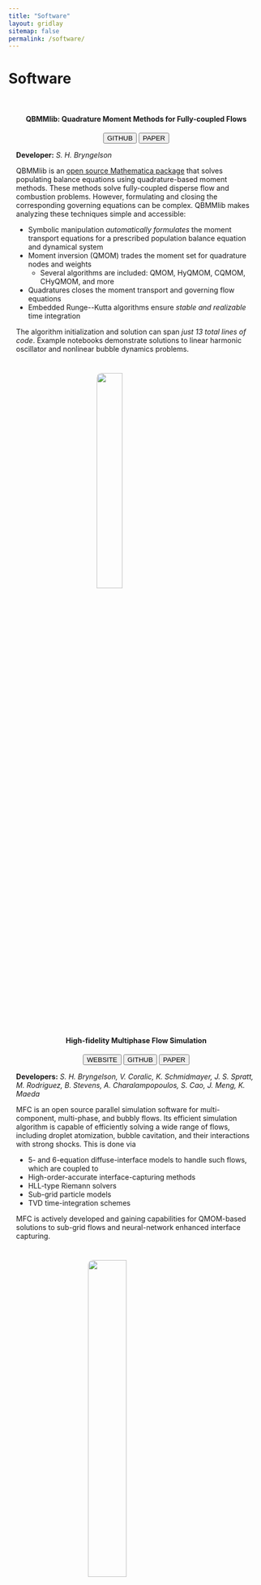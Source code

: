 ```yaml
---
title: "Software"
layout: gridlay
sitemap: false
permalink: /software/
---
```


# Software

<div class="jumbotron" style="padding:3%; padding-top:3%; padding-bottom:1%; margin-top:3%; margin-bottom:3%">
<center><h4><b>QBMMlib: Quadrature Moment Methods for Fully-coupled Flows</b></h4>
<a href="https://github.com/sbryngelson/QBMMlib" target="_blank"><button class="btn btn-primary btn-sm">GITHUB</button></a>
<a href="https://arxiv.org/abs/2008.05063" target="_blank"><button class="btn btn-danger btn-sm">PAPER</button></a> 
</center>

<b>Developer:</b>
<i>S. H. Bryngelson</i>

QBMMlib is an <a href="https://github.com/sbryngelson/QBMMlib" target="_blank">open source Mathematica package</a> that solves populating balance equations using quadrature-based moment methods.
These methods solve fully-coupled disperse flow and combustion problems.
However, formulating and closing the corresponding governing equations can be complex.
QBMMlib makes analyzing these techniques simple and accessible:
- Symbolic manipulation _automatically formulates_ the moment transport equations for a prescribed population balance equation and dynamical system
- Moment inversion (QMOM) trades the moment set for quadrature nodes and weights 
    - Several algorithms are included: QMOM, HyQMOM, CQMOM, CHyQMOM, and more
- Quadratures closes the moment transport and governing flow equations 
- Embedded Runge--Kutta algorithms ensure _stable and realizable_ time integration

The algorithm initialization and solution can span _just 13 total lines of code_.
Example notebooks demonstrate solutions to linear harmonic oscillator and nonlinear bubble dynamics problems.
</div>

<div class="jumbotron" style="padding:3%; padding-top:1%; padding-bottom:1%; margin-top:3%; margin-bottom:3%">
<a href="https://mfc-caltech.github.io" target="_blank">
<img src="{{ site.url }}{{ site.baseurl }}/images/software/mfc-logo2.png" width="33%" style="display:block; margin-left:auto; margin-right:auto; border-radius: 10px; box-shadow:0px 0px 0px 0px" />
</a>
<center><h4><b>High-fidelity Multiphase Flow Simulation</b></h4>
<a href="https://mfc-caltech.github.io" target="_blank"><button class="btn btn-success btn-sm">WEBSITE</button></a>
<a href="https://github.com/ComputationalFlowPhysics/MFC-Caltech" target="_blank"><button class="btn btn-primary btn-sm">GITHUB</button></a>
<a href="{{ site.url }}{{ site.baseurl }}/papers/bryngelson-CPC-19.pdf" target="_blank"><button class="btn btn-danger btn-sm">PAPER</button></a> 
</center>

<b>Developers:</b>
<i>S. H. Bryngelson, V. Coralic, K. Schmidmayer, J. S. Spratt, M. Rodriguez, B. Stevens, A. Charalampopoulos, S. Cao, J. Meng, K. Maeda</i>

MFC is an open source parallel simulation software for multi-component, multi-phase, and bubbly flows. 
Its efficient simulation algorithm is capable of efficiently solving a wide range of flows, including droplet atomization, bubble cavitation, and their interactions with strong shocks.
This is done via
- 5- and 6-equation diffuse-interface models to handle such flows, which are coupled to
- High-order-accurate interface-capturing methods
- HLL-type Riemann solvers
- Sub-grid particle models
- TVD time-integration schemes 

MFC is actively developed and gaining capabilities for QMOM-based solutions to sub-grid flows and neural-network enhanced interface capturing.
</div>

<div class="jumbotron" style="padding:3%; padding-top:1%; padding-bottom:1%; margin-top:3%; margin-bottom:3%">
<a href="https://code-mphi.github.io/ECOGEN/" target="_blank">
<img src="{{ site.url }}{{ site.baseurl }}/images/software/ecogen.png" width="40%" style="display:block; margin-left:auto; margin-right:auto; border-radius: 10px; box-shadow:0px 0px 0px 0px;" />
</a>
<center><h4><b>Multiphase and Capillary Flow Solver</b></h4>
<a href="https://code-mphi.github.io/ECOGEN/" target="_blank"><button class="btn btn-success btn-sm">WEBSITE</button></a>
<a href="https://github.com/code-mphi/ECOGEN" target="_blank"><button class="btn btn-primary btn-sm">GITHUB</button></a>
<a href="http://dx.doi.org/10.1016/j.cpc.2019.107093" target="_blank"><button class="btn btn-danger btn-sm">PAPER</button></a> 
</center>

<b>Developers:</b>
<i>K. Schmidmayer, E. Daniel, S. H. Bryngelson, F. Petitpas</i>

ECOGEN is an open source fluid flow simulation tool.
Interface- and shock-capturing methods handle single-phase gas dynamics and multi-phase and multi-physics flows.
Unstructured grids and adaptive mesh refinement (AMR) enable resolution of otherwise inaccessible spatiotemporal scales.
Multiphase ECOGEN simulations regularly scale up to thousands of cores.
The code base is object-oriented and modular, assisting future development.
</div>

<div class="jumbotron" style="padding:3%; padding-top:1%; padding-bottom:1%; margin-top:3%; margin-bottom:3%">
<a href="https://xpacc-dev.bitbucket.io/PlasCom2/" target="_blank">
<img src="{{ site.url }}{{ site.baseurl }}/images/software/xpacc.png" width="33%" style="display:block; margin-left:auto; margin-right:auto; border-radius: 10px" />
</a>
<center><h4><b>PlascomCM/Plascom2: Multi-physics Turbulent Flows</b></h4>
<a href="https://xpacc-dev.bitbucket.io/PlasCom2/" target="_blank"><button class="btn btn-success btn-sm">WEBSITE</button></a>
</center>

<b>Developers:</b>
<i>M. Campbell, E. Cisneros, S. H. Bryngelson, D. Buchta, M. Anderson, M. Diener, M. Smith</i>

PlasCom2 is a variable-order, single- and multi-block (overset), compressible Navier--Stokes solver. 
It supports hybrid MPI+X massively parallel multiphysics simulation application designed for solving reactive flows on 3D curvilinear domains discretized by multiple, overlapping block-structured grids.
Offloading to GPGPUs is handled via OpenMP.
PlasCom2 utilizes home-grown libraries to manage these interactions:
* **Pick-Pocket**: Dynamic discovery of intra-application data movement to optimize runtime data motion
* **Hydra**: Offloads OpenMP threads to GPGPUs and manages data movement to/from GPUs
* **TanGram**: Creates and manages architecture-neutral expressions of computational kernels 
* **Leap**: Multi-rate time integration to mitigate grid/timestep limitation disparity due to localized features

PlasCom2 routinely scales to all available processing units on the largest machines in the United States, including modern Sierra-like architectures.
</div>

 
<div class="jumbotron" style="padding:3%; padding-top:1%; padding-bottom:1%; margin-top:3%; margin-bottom:3%">
<img src="{{ site.url }}{{ site.baseurl }}/images/software/rbc3d.png" width="33%" style="display:block; margin-left:auto; margin-right:auto; border-radius: 10px" />
<center><h4><b>Spectral Boundary Integral Solver for Cell-scale Flows</b></h4></center>

<b>Developers:</b>
<i>S. H. Bryngelson, H. Zhao, A. Isfahani, J. B. Freund</i>

RBC3D simulates flowing elastic capsules and cells in parallel.
The boundary integral form of the Stokes equations is solved using spectral methods, ensuring efficient simulations.
No-slip boundary conditions (for, e.g., model vessel walls) are imposed via a weak-formulation of the velocity-force equations.
The quadrature is switched to a near-singular formulation when boundaries are close, avoiding the singularity of the associated Green's functions.
A short-range repulsion force, of similar character to electrostatic repulsion present in actual cells, ensures that neighboring objects do not intersect.
</div>
